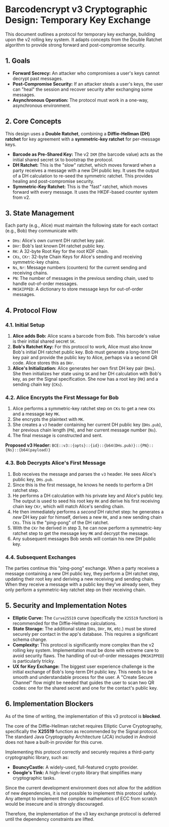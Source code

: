 # Barcodencrypt v3 Cryptographic Design: Temporary Key Exchange

This document outlines a protocol for temporary key exchange, building upon the v2 rolling key system. It adapts concepts from the Double Ratchet algorithm to provide strong forward and post-compromise security.

## 1. Goals

-   **Forward Secrecy:** An attacker who compromises a user's keys cannot decrypt past messages.
-   **Post-Compromise Security:** If an attacker steals a user's keys, the user can "heal" the session and recover security after exchanging some messages.
-   **Asynchronous Operation:** The protocol must work in a one-way, asynchronous environment.

## 2. Core Concepts

This design uses a **Double Ratchet**, combining a **Diffie-Hellman (DH) ratchet** for key agreement with a **symmetric-key ratchet** for per-message keys.

-   **Barcode as Pre-Shared Key:** The v2 `IKM` (the barcode value) acts as the initial shared secret `SK` to bootstrap the protocol.
-   **DH Ratchet:** This is the "slow" ratchet, which moves forward when a party receives a message with a new DH public key. It uses the output of a DH calculation to re-seed the symmetric ratchet. This provides healing and post-compromise security.
-   **Symmetric-Key Ratchet:** This is the "fast" ratchet, which moves forward with every message. It uses the HKDF-based counter system from v2.

## 3. State Management

Each party (e.g., Alice) must maintain the following state for each contact (e.g., Bob) they communicate with:

-   `DHs`: Alice's own current DH ratchet key pair.
-   `DHr`: Bob's last known DH ratchet public key.
-   `RK`: A 32-byte Root Key for the root KDF chain.
-   `CKs`, `CKr`: 32-byte Chain Keys for Alice's sending and receiving symmetric-key chains.
-   `Ns`, `Nr`: Message numbers (counters) for the current sending and receiving chains.
-   `PN`: The number of messages in the previous sending chain, used to handle out-of-order messages.
-   `MKSKIPPED`: A dictionary to store message keys for out-of-order messages.

## 4. Protocol Flow

### 4.1. Initial Setup

1.  **Alice adds Bob:** Alice scans a barcode from Bob. This barcode's value is their initial shared secret `SK`.
2.  **Bob's Ratchet Key:** For this protocol to work, Alice must also know Bob's initial DH ratchet public key. Bob must generate a long-term DH key pair and provide the public key to Alice, perhaps via a second QR code. Alice stores this as `DHr`.
3.  **Alice's Initialization:** Alice generates her own first DH key pair (`DHs`). She then initializes her state using `SK` and her DH calculation with Bob's key, as per the Signal specification. She now has a root key (`RK`) and a sending chain key (`CKs`).

### 4.2. Alice Encrypts the First Message for Bob

1.  Alice performs a symmetric-key ratchet step on `CKs` to get a new `CKs` and a message key `MK`.
2.  She encrypts the plaintext with `MK`.
3.  She creates a `v3` header containing her current DH public key (`DHs.pub`), her previous chain length (`PN`), and her current message number (`Ns`).
4.  The final message is constructed and sent.

**Proposed v3 Header:** `BCE::v3::{opts}::{id}::{b64(DHs.pub)}::{PN}::{Ns}::{b64(payload)}`

### 4.3. Bob Decrypts Alice's First Message

1.  Bob receives the message and parses the `v3` header. He sees Alice's public key, `DHs.pub`.
2.  Since this is the first message, he knows he needs to perform a DH ratchet step.
3.  He performs a DH calculation with his private key and Alice's public key. The output is used to seed his root key `RK` and derive his first receiving chain key `CKr`, which will match Alice's sending chain.
4.  He then immediately performs a *second* DH ratchet step: he generates a *new* DH key pair for himself, derives a new `RK`, and a new sending chain `CKs`. This is the "ping-pong" of the DH ratchet.
5.  With the `CKr` he derived in step 3, he can now perform a symmetric-key ratchet step to get the message key `MK` and decrypt the message.
6.  Any subsequent messages Bob sends will contain his new DH public key.

### 4.4. Subsequent Exchanges

The parties continue this "ping-pong" exchange. When a party receives a message containing a new DH public key, they perform a DH ratchet step, updating their root key and deriving a new receiving and sending chain. When they receive a message with a public key they've already seen, they only perform a symmetric-key ratchet step on their receiving chain.

## 5. Security and Implementation Notes

-   **Elliptic Curve:** The `Curve25519` curve (specifically the `X25519` function) is recommended for the Diffie-Hellman calculations.
-   **State Storage:** The additional state (`DHs`, `DHr`, `RK`, etc.) must be stored securely per contact in the app's database. This requires a significant schema change.
-   **Complexity:** This protocol is significantly more complex than the v2 rolling key system. Implementation must be done with extreme care to avoid security flaws. The handling of out-of-order messages (`MKSKIPPED`) is particularly tricky.
-   **UX for Key Exchange:** The biggest user experience challenge is the initial exchange of Bob's long-term DH public key. This needs to be a smooth and understandable process for the user. A "Create Secure Channel" flow might be needed that guides the user to scan two QR codes: one for the shared secret and one for the contact's public key.

## 6. Implementation Blockers

As of the time of writing, the implementation of this v3 protocol is **blocked**.

The core of the Diffie-Hellman ratchet requires Elliptic Curve Cryptography, specifically the **X25519** function as recommended by the Signal protocol. The standard Java Cryptography Architecture (JCA) included in Android does not have a built-in provider for this curve.

Implementing this protocol correctly and securely requires a third-party cryptographic library, such as:
-   **BouncyCastle:** A widely-used, full-featured crypto provider.
-   **Google's Tink:** A high-level crypto library that simplifies many cryptographic tasks.

Since the current development environment does not allow for the addition of new dependencies, it is not possible to implement this protocol safely. Any attempt to implement the complex mathematics of ECC from scratch would be insecure and is strongly discouraged.

Therefore, the implementation of the v3 key exchange protocol is deferred until the dependency constraints are lifted.
